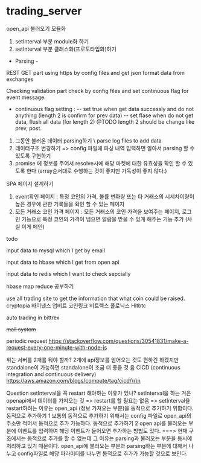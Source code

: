 # trading_server


open_api 불러오기 모듈화
1. setInterval 부분 module화 하기
2. setInterval 부분 클래스화(프로토타입화)하기


- Parsing -

REST GET part
using https by config files and get json format data from exchanges

Checking validation part
check by config files and set continuous flag for event message.
- continuous flag setting : 
-- set true when get data successly and do not anything (length 2 is confirm for prev data)
-- set flase when do not get data, flush all data (for length 2)
@TODO length 2 should be change like prev, post.

1. 그동안 불러온 데이터 parsing하기 \ parse log files to add data
2. 데이터구조 변경하기
=> config 파일에 파싱 내역 입력하면 알아서 parsing 할 수 있도록 구현하기
3. promise 에 정보를 주어서 resolve시에 해당 마켓에 대한 유효성을 확인 할 수 있도록 한다 (array순서대로 수행하는 것이 좋지만 가독성이 좋지 않다.)



SPA 페이지 설계하기
1. event확인 페이지 : 특정 코인의 가격, 볼륨 변화량 또는 타 거래소의 시세차이량이 높은 경우에 관한 기록들을 확인 할 수 있는 페이지
2. 모든 거래소 코인 가격 페이지 : 모든 거래소의 코인 가격을 보여주는 페이지, 로그인 기능으로 특정 코인의 가격이 넘으면 알람을 받을 수 있게 해주는 기능 추가 (사실 이게 메인)


todo

input data to mysql which I get by email

input data to hbase which I get from open api

input data to redis which I want to check sepcially

hbase map reduce 공부하기



use all trading site to get the information that what coin could be raised.
cryptopia 
바이낸스
업비트
코인링크
비트렉스
폴로닉스 
Hitbtc

auto trading in bittrex

~~mail system~~

periodic request
https://stackoverflow.com/questions/30541831/make-a-request-every-one-minute-with-node-js

위는 서버를 2개를 둬야 할까? 2개에 api정보를 얻어오는 것도 편하긴 하겠지만 standalone이 가능하면 standalone이 조금 더 좋을 것 음
CICD (continuous integration and continuous delivery)
https://aws.amazon.com/blogs/compute/tag/cicd/\r\n


Question
setInterval을 꼭 restart 해야하는 이유가 있나?
setInterval을 하는 거은 openapi에서 데이터를 가져오는 것 => restart를 할 필요는 없음
=> 
setInterval을 restart하려는 이유는 open_api (정보 가져오는 부분)을 동적으로 추가하기 위함이다.
동적으로 추가하기 1
보통의 동적으로 추가하기 위해서는 config 파일로 open_api의 주소만 적어서 동적으로 추가 가능하다.
동적으로 추가하기 2
open api를 불러오는 부분에 이벤트를 입력하여 해당 이벤트가 들어오면 추가하는 방법도 있다.
===>
현재 구조에서는 동적으로 추가를 할 수 없는데 그 이유는 parsing과 불러오는 부분을 동시에 처리하고 있기 때문이다.
open_api에 불러오는 부분과 parsing하는 부분에 대해서 나누고 config파일로 해당 파라미터를 나누면 동적으로 추가가 가능할 것으로 보인다.